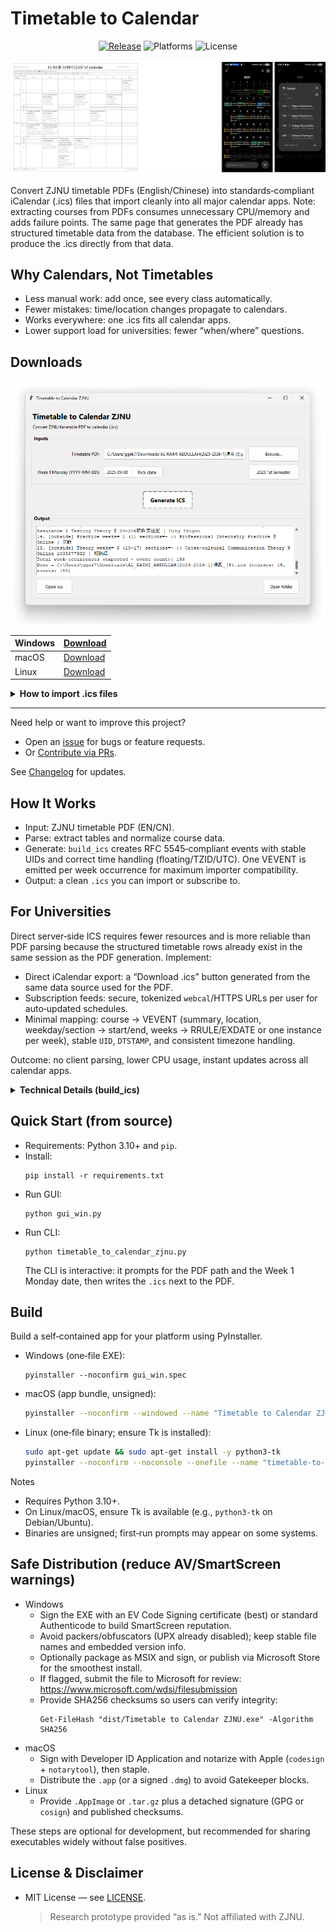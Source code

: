 # Timetable to Calendar

<div align="center">

[![Release](https://img.shields.io/github/v/release/Al-rimi/Timetable-to-Calendar)](https://github.com/Al-rimi/Timetable-to-Calendar/releases)
![Platforms](https://img.shields.io/badge/platforms-Windows%20%7C%20macOS%20%7C%20Linux-2ea44f)
![License](https://img.shields.io/badge/license-MIT-blue)

![](assets/showcase.gif)

</div>

Convert ZJNU timetable PDFs (English/Chinese) into standards‑compliant iCalendar (.ics) files that import cleanly into all major calendar apps. Note: extracting courses from PDFs consumes unnecessary CPU/memory and adds failure points. The same page that generates the PDF already has structured timetable data from the database. The efficient solution is to produce the .ics directly from that data.

## Why Calendars, Not Timetables

- Less manual work: add once, see every class automatically.
- Fewer mistakes: time/location changes propagate to calendars.
- Works everywhere: one .ics fits all calendar apps.
- Lower support load for universities: fewer “when/where” questions.

## Downloads

<div align="center">

![](assets/screenshot.png)

| Windows | [Download][win-dl]   |
| ------- | -------------------- |
| macOS   | [Download][mac-dl]   |
| Linux   | [Download][linux-dl] |

</div>

<details>
<summary><strong>How to import .ics files</strong></summary>

- **iOS** (Apple Calendar): save the `.ics` to Files, then drag the file into Calendar.
- **Android**: some calendar apps import `.ics` directly just double click. If not, import via web at `calendar.google.com` → Settings → Import, then sync to your phone.
- **Windows** (Outlook/Calendar): double‑click the `.ics` and choose Outlook/Calendar, or Outlook → File → Open & Export → Import/Export → iCalendar (.ics).
- **macOS** (Calendar): double‑click the `.ics` to open in Calendar, or drag it onto the Calendar app.
- **Linux**: open with your calendar app (e.g., GNOME Calendar: File → Import; Thunderbird: File → Open → Calendar File).

</details>

---

Need help or want to improve this project?

- Open an [issue](https://github.com/Al-rimi/Timetable-to-Calendar/issues) for bugs or feature requests.
- Or [Contribute via PRs](https://github.com/Al-rimi/Timetable-to-Calendar/pulls).

See [Changelog](CHANGELOG.md) for updates.

## How It Works

- Input: ZJNU timetable PDF (EN/CN).
- Parse: extract tables and normalize course data.
- Generate: `build_ics` creates RFC 5545‑compliant events with stable UIDs and correct time handling (floating/TZID/UTC). One VEVENT is emitted per week occurrence for maximum importer compatibility.
- Output: a clean `.ics` you can import or subscribe to.

## For Universities

Direct server‑side ICS requires fewer resources and is more reliable than PDF parsing because the structured timetable rows already exist in the same session as the PDF generation. Implement:

- Direct iCalendar export: a “Download .ics” button generated from the same data source used for the PDF.
- Subscription feeds: secure, tokenized `webcal`/HTTPS URLs per user for auto‑updated schedules.
- Minimal mapping: course → VEVENT (summary, location, weekday/section → start/end, weeks → RRULE/EXDATE or one instance per week), stable `UID`, `DTSTAMP`, and consistent timezone handling.

Outcome: no client parsing, lower CPU usage, instant updates across all calendar apps.

<details>
<summary><strong>Technical Details (build_ics)</strong></summary>

Suggested field mapping (server‑side):

- Summary: course name (+ type if needed)
- Location: explicit room/campus; fallback to “Not yet/未定”
- DTSTART/DTEND: computed from weekday + section times (or your canonical schedule)
- Weeks: either `RRULE:FREQ=WEEKLY;BYDAY=...` with selective `EXDATE`s, or pre‑expanded instances (what this tool does)
- UID: stable key such as `<student-id>.<term>.<course-id>-<occurrence>@your-domain`

Tiny example using RRULE/EXDATE (server‑side):

```
BEGIN:VEVENT
UID:20251234.2025-2026-1.CS101-07@calendar.zjnu.edu.cn
DTSTAMP:20240901T000000Z
SUMMARY:CS101 Theory
LOCATION:Main Campus 25-315
DTSTART;TZID=Asia/Shanghai:20250908T080000
DTEND;TZID=Asia/Shanghai:20250908T092500
RRULE:FREQ=WEEKLY;BYDAY=MO;COUNT=16
EXDATE;TZID=Asia/Shanghai:20251006T080000
END:VEVENT
```

Core generation function:

```
build_ics(courses, monday_date, output_path,
          tz="Asia/Shanghai", tz_mode="floating",
          cal_name=None, cal_desc=None,
          uid_domain=None, chinese=False)
```

- Input model: each course dict may include `name`, `day` (`Mon`…`Sun`), `periods` (section numbers), `weeks` (list of week indices), `location`, `teacher`, and optional `outside=True`.
- Time map: section numbers are mapped via `SECTION_TIMES` (08:00–21:10). `monday_date` anchors week 1; dates are derived by weekday + (`week-1`).
- Timezone modes:
  - `floating` (default): writes local wall‑times without `TZID`/`Z` for best cross‑app behavior.
  - `tzid`: writes `DTSTART;TZID=<tz>`/`DTEND;TZID=<tz>` and adds `X‑WR‑TIMEZONE`.
  - `utc`: currently normalized to floating (no trailing `Z`) to keep campus times fixed across clients.
- UID strategy: stable, deterministic UIDs like `class-0001@<domain>`. The CLI derives `<domain>` from student id and term when available; otherwise from a sanitized calendar name. This keeps event identities stable across re‑exports.
- Outside‑of‑table items: scheduled on Sunday starting 14:00, one hour per item; multiple outside items in the same week are placed at 15:00, 16:00, …
- Import robustness: all event descriptions are single‑line; empty in‑table locations become `Not yet/未定`; outside items default to `Online/线上` when no location is present.
- ICS normalization: after serialization, the tool enforces CRLF line endings and injects missing calendar headers: `CALSCALE:GREGORIAN`, `METHOD:PUBLISH`, `X‑WR‑CALNAME`, `X‑WR‑CALDESC`, `X‑WR‑TIMEZONE`. It also ensures each `VEVENT` has a `DTSTAMP` and adjusts `DTSTART/DTEND` to match the selected `tz_mode`.
- Event granularity: no `RRULE`s are used in the generated file; the tool emits one `VEVENT` per week occurrence to maximize compatibility across calendar clients.

</details>

## Quick Start (from source)

- Requirements: Python 3.10+ and `pip`.
- Install:
  ```pwsh
  pip install -r requirements.txt
  ```
- Run GUI:
  ```pwsh
  python gui_win.py
  ```
- Run CLI:
  ```pwsh
  python timetable_to_calendar_zjnu.py
  ```
  The CLI is interactive: it prompts for the PDF path and the Week 1 Monday date, then writes the `.ics` next to the PDF.

## Build

Build a self‑contained app for your platform using PyInstaller.

- Windows (one‑file EXE):
  ```pwsh
  pyinstaller --noconfirm gui_win.spec
  ```
- macOS (app bundle, unsigned):
  ```bash
  pyinstaller --noconfirm --windowed --name "Timetable to Calendar ZJNU" gui_win.py
  ```
- Linux (one‑file binary; ensure Tk is installed):
  ```bash
  sudo apt-get update && sudo apt-get install -y python3-tk
  pyinstaller --noconfirm --noconsole --onefile --name "timetable-to-calendar-zjnu" gui_win.py
  ```

Notes
- Requires Python 3.10+.
- On Linux/macOS, ensure Tk is available (e.g., `python3-tk` on Debian/Ubuntu).
- Binaries are unsigned; first‑run prompts may appear on some systems.

## Safe Distribution (reduce AV/SmartScreen warnings)

- Windows
  - Sign the EXE with an EV Code Signing certificate (best) or standard Authenticode to build SmartScreen reputation.
  - Avoid packers/obfuscators (UPX already disabled); keep stable file names and embedded version info.
  - Optionally package as MSIX and sign, or publish via Microsoft Store for the smoothest install.
  - If flagged, submit the file to Microsoft for review: https://www.microsoft.com/wdsi/filesubmission
  - Provide SHA256 checksums so users can verify integrity:
    ```pwsh
    Get-FileHash "dist/Timetable to Calendar ZJNU.exe" -Algorithm SHA256
    ```
- macOS
  - Sign with Developer ID Application and notarize with Apple (`codesign` + `notarytool`), then staple.
  - Distribute the `.app` (or a signed `.dmg`) to avoid Gatekeeper blocks.
- Linux
  - Provide `.AppImage` or `.tar.gz` plus a detached signature (GPG or `cosign`) and published checksums.
  
These steps are optional for development, but recommended for sharing executables widely without false positives.

 

## License & Disclaimer

- MIT License — see [LICENSE](LICENSE).
  > Research prototype provided “as is.” Not affiliated with ZJNU.

<!-- Download link references -->

[win-dl]: https://github.com/Al-rimi/Timetable-to-Calendar/releases/download/v0.0.3/Timetable.to.Calendar.ZJNU.exe
[mac-dl]: https://github.com/Al-rimi/Timetable-to-Calendar/releases/download/v0.0.3/Timetable.to.Calendar.ZJNU.app.zip
[linux-dl]: https://github.com/Al-rimi/Timetable-to-Calendar/releases/download/v0.0.3/timetable-to-calendar-zjnu.tar.gz
